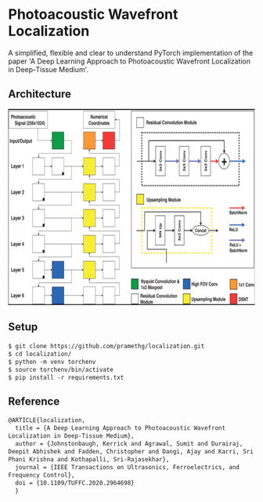 # Photoacoustic Wavefront Localization

A simplified, flexible and clear to understand PyTorch implementation of the paper 'A Deep Learning Approach to Photoacoustic Wavefront Localization in Deep-Tissue Medium'.

## Architecture
<p align = "center">
  <img src = "assets/architecture.png" height = "400">
</p>

## Setup
```
$ git clone https://github.com/pramethg/localization.git
$ cd localization/
$ python -m venv torchenv
$ source torchenv/bin/activate
$ pip install -r requirements.txt
```

## Reference
```
@ARTICLE{localization,
  title = {A Deep Learning Approach to Photoacoustic Wavefront Localization in Deep-Tissue Medium}, 
  author = {Johnstonbaugh, Kerrick and Agrawal, Sumit and Durairaj, Deepit Abhishek and Fadden, Christopher and Dangi, Ajay and Karri, Sri Phani Krishna and Kothapalli, Sri-Rajasekhar},
  journal = {IEEE Transactions on Ultrasonics, Ferroelectrics, and Frequency Control},
  doi = {10.1109/TUFFC.2020.2964698}
  }
```